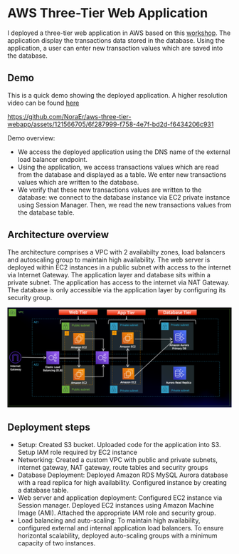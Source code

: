 # AWS Three-Tier Web Application
I deployed a three-tier web application in AWS based on this [workshop](https://catalog.us-east-1.prod.workshops.aws/workshops/85cd2bb2-7f79-4e96-bdee-8078e469752a/en-US/introduction/getting-started). The application display the transactions data stored in the database. Using the application, a user can enter new transaction values which are  saved into the database. 
## Demo
This is a quick demo showing the deployed application. A higher resolution video can be found [here](https://github.com/NoraEr/aws-three-tier-webapp/blob/main/Demo/AWS_three_tier_webapp_demo.mp4)

https://github.com/NoraEr/aws-three-tier-webapp/assets/121566705/6f287999-f758-4e7f-bd2d-f6434206c931

Demo overview:
- We access the deployed application using the DNS name of the external load balancer endpoint.
- Using the application, we access transactions values which are read from the database and displayed as a table. We enter new transactions values which are written to the database.
- We verify that these new transactions values are written to the database: we connect to the database instance via EC2 private instance using Session Manager. Then, we read the new transactions values from the database table.


## Architecture overview 
The architecture comprises a VPC with 2 availabilty zones, load balancers and autoscaling group to maintain high availability. The web server is deployed within EC2 instances in a public subnet with access to the internet via Internet Gateway. The application layer and database sits within a private subnet. The application has access to the internet via NAT Gateway. The database is only accessible via the application layer by configuring its security group.

![architecture](https://github.com/NoraEr/aws-three-tier-webapp/blob/main/architecture/three-tier-webapp-architecture.png)

## Deployment steps
- Setup: Created S3 bucket. Uploaded code for the application into S3. Setup IAM role required by EC2 instance
- Networking: Created a custom VPC with public and private subnets, internet gateway, NAT gateway, route tables and security groups
- Database Deployment: Deployed Amazon RDS MySQL Aurora database with a read replica for high availability. Configured instance by creating a database table.
- Web server and application deployment: Configured EC2 instance via Session manager. Deployed EC2 instances using Amazon Machine Image (AMI). Attached the appropriate IAM role and security group.
- Load balancing and auto-scaling: To maintain high availability, configured external and internal application load balancers. To ensure horizontal scalability, deployed auto-scaling groups with a minimum capacity of two instances.

